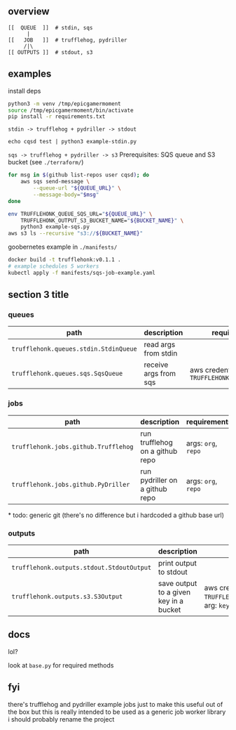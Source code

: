 ## overview
```
[[  QUEUE  ]]  # stdin, sqs
      |
[[   JOB   ]]  # trufflehog, pydriller
     /|\
[[ OUTPUTS ]]  # stdout, s3
```

## examples
install deps
```bash
python3 -m venv /tmp/epicgamermoment
source /tmp/epicgamermoment/bin/activate
pip install -r requirements.txt
```

`stdin -> trufflehog + pydriller -> stdout`
```
echo cqsd test | python3 example-stdin.py
```

`sqs -> trufflehog + pydriller -> s3`
Prerequisites: SQS queue and S3 bucket (see `./terraform/`)
```bash
for msg in $(github list-repos user cqsd); do
    aws sqs send-message \
        --queue-url "${QUEUE_URL}" \
        --message-body="$msg"
done

env TRUFFLEHONK_QUEUE_SQS_URL="${QUEUE_URL}" \
    TRUFFLEHONK_OUTPUT_S3_BUCKET_NAME="${BUCKET_NAME}" \
    python3 example-sqs.py
aws s3 ls --recursive "s3://${BUCKET_NAME}"
```

goobernetes example in `./manifests/`
```bash
docker build -t trufflehonk:v0.1.1 .
# example schedules 5 workers
kubectl apply -f manifests/sqs-job-example.yaml
```

## section 3 title
### queues
|path|description|requirements|
|-|-|-|
|`trufflehonk.queues.stdin.StdinQueue`|read args from stdin||
|`trufflehonk.queues.sqs.SqsQueue`|receive args from sqs|aws credentials and env `TRUFFLEHONK_QUEUE_SQS_URL`|

### jobs
|path|description|requirements|
|-|-|-|
|`trufflehonk.jobs.github.Trufflehog`|run trufflehog on a github repo|args: `org`, `repo`|
|`trufflehonk.jobs.github.PyDriller`|run pydriller on a github repo|args: `org`, `repo`|

\* todo: generic git (there's no difference but i hardcoded a github base url)

### outputs
|path|description|requirements|
|-|-|-|
|`trufflehonk.outputs.stdout.StdoutOutput`|print output to stdout||
|`trufflehonk.outputs.s3.S3Output`|save output to a given key in a bucket|aws credentials, env `TRUFFLEHONK_OUTPUT_S3_BUCKET_NAME`, arg: `key`|

## docs
lol?

look at `base.py` for required methods

## fyi
there's trufflehog and pydriller example jobs just to make this useful out of
the box but this is really intended to be used as a generic job worker library
i should probably rename the project
